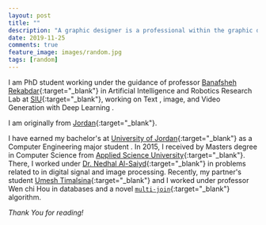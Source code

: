 ```yaml
---
layout: post
title: ""
description: "A graphic designer is a professional within the graphic design and graphic arts industry."
date: 2019-11-25
comments: true
feature_image: images/random.jpg
tags: [random]
---
```


I am PhD student  working under the guidance of  professor [Banafsheh Rekabdar](https://sites.google.com/site/banafsheh1rekabdar){:target="_blank"} in Artificial Intelligence and Robotics Research Lab at [SIU](https://www.siu.edu){:target="_blank"}, working on  Text , image, and Video Generation with Deep Learning . 

I am originally from [Jordan](https://en.wikipedia.org/wiki/Jordan){:target="_blank"}. 

 I have earned my bachelor's at [University of Jordan](http://ju.edu.jo){:target="_blank"} as a Computer Engineering major student . In  2015, I received by Masters degree in Computer Science from [Applied Science University](https://www.asu.edu.jo){:target="_blank"}. There, I worked under   [Dr. Nedhal Al-Saiyd](https://scholar.google.com/citations?user=ynb9e7AAAAAJ&hl=en){:target="_blank"} in problems related to in digital signal and image processing. Recently,  my partner's student [Umesh Timalsina](https://umesh-timalsina.github.io/){:target="_blank"}  and I worked under professor Wen chi Hou in databases and a novel [`multi-join`](https://github.com/multijoin-hub/){:target="_blank"} algorithm.

*Thank You for reading!*
